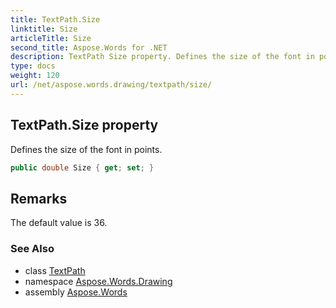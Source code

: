 ```yaml
---
title: TextPath.Size
linktitle: Size
articleTitle: Size
second_title: Aspose.Words for .NET
description: TextPath Size property. Defines the size of the font in points in C#.
type: docs
weight: 120
url: /net/aspose.words.drawing/textpath/size/
---
```

## TextPath.Size property

Defines the size of the font in points.

```csharp
public double Size { get; set; }
```

## Remarks

The default value is 36.

### See Also

* class [TextPath](../)
* namespace [Aspose.Words.Drawing](../../textpath/)
* assembly [Aspose.Words](../../../)
